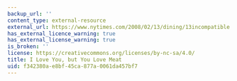 ```yaml
---
backup_url: ''
content_type: external-resource
external_url: https://www.nytimes.com/2008/02/13/dining/13incompatible.html
has_external_licence_warning: true
has_external_license_warning: true
is_broken: ''
license: https://creativecommons.org/licenses/by-nc-sa/4.0/
title: I Love You, but You Love Meat
uid: f342380a-e8bf-45ca-877a-0061da457bf7
---
```

